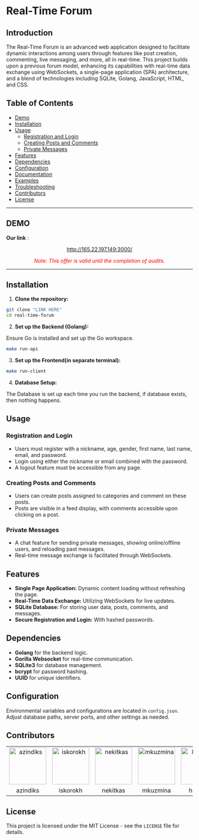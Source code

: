 

# Real-Time Forum

## Introduction

The Real-Time Forum is an advanced web application designed to facilitate dynamic interactions among users through features like post creation, commenting, live messaging, and more, all in real-time. This project builds upon a previous forum model, enhancing its capabilities with real-time data exchange using WebSockets, a single-page application (SPA) architecture, and a blend of technologies including SQLite, Golang, JavaScript, HTML, and CSS.

## Table of Contents
- [Demo](#demo)
- [Installation](#installation)
- [Usage](#usage)
  - [Registration and Login](#registration-and-login)
  - [Creating Posts and Comments](#creating-posts-and-comments)
  - [Private Messages](#private-messages)
- [Features](#features)
- [Dependencies](#dependencies)
- [Configuration](#configuration)
- [Documentation](#documentation)
- [Examples](#examples)
- [Troubleshooting](#troubleshooting)
- [Contributors](#contributors)
- [License](#license)

<hr>

## DEMO

**Our link** :
<center>

 http://165.22.197.149:3000/

<span style="color:red">*Note: This offer is valid until the completion of audits.*</span>

</center>

<hr>

## Installation

1. **Clone the repository:**

```bash
git clone "LINK HERE"
cd real-time-forum
```

2. **Set up the Backend (Golang):**

Ensure Go is installed and set up the Go workspace.

```bash
make run-api
```

3. **Set up the Frontend(in separate terminal):**

```bash
make run-client
```

4. **Database Setup:**

The Database is set up each time you run the backend, if database exists, then nothing happens.

## Usage

### Registration and Login

- Users must register with a nickname, age, gender, first name, last name, email, and password.
- Login using either the nickname or email combined with the password.
- A logout feature must be accessible from any page.

### Creating Posts and Comments

- Users can create posts assigned to categories and comment on these posts.
- Posts are visible in a feed display, with comments accessible upon clicking on a post.

### Private Messages

- A chat feature for sending private messages, showing online/offline users, and reloading past messages.
- Real-time message exchange is facilitated through WebSockets.

## Features

- **Single Page Application:** Dynamic content loading without refreshing the page.
- **Real-Time Data Exchange:** Utilizing WebSockets for live updates.
- **SQLite Database:** For storing user data, posts, comments, and messages.
- **Secure Registration and Login:** With hashed passwords.

## Dependencies

- **Golang** for the backend logic.
- **Gorilla Websocket** for real-time communication.
- **SQLite3** for database management.
- **bcrypt** for password hashing.
- **UUID** for unique identifiers.

## Configuration

Environmental variables and configurations are located in `config.json`. Adjust database paths, server ports, and other settings as needed.

## Contributors

<div align="center">
  <table>
    <tbody><tr>
      <td align="center"><a href="https://01.kood.tech/git/azindiks" rel="nofollow"><img src="https://01.kood.tech/git/avatars/3dc29a90b6669d5d43b4c1cb57f84ef6?size=870" alt="azindiks" width="100"></a></td>
      <td align="center"><a href="https://01.kood.tech/git/iskorokh" rel="nofollow"><img src="https://01.kood.tech/git/avatars/8eba7c3eae2bbd752aad7eca5408beb2?size=870" alt="iskorokh" width="100"></a></td>
      <td align="center"><a href="https://01.kood.tech/git/nekitkas" rel="nofollow"><img src="https://01.kood.tech/git/avatars/912995c935e2a5b0b26f10c00eaa9e36?size=870" alt="nekitkas" width="100"></a></td>
      <td align="center"><a href="https://01.kood.tech/git/mkuzmina" rel="nofollow"><img src="https://01.kood.tech/git/avatars/e93fda0671647220cf65070aa5afc03a?size=870" alt="mkuzmina" width="100"></a></td>
       <td align="center"><a href="https://01.kood.tech/git/hmahar" rel="nofollow"><img src="https://01.kood.tech/git/avatars/1a0705a2bf733df12b22a69273e2c7b3?size=870" alt="hmahar" width="100"></a></td>
    </tr>
    <tr>
      <td align="center">azindiks</td>
      <td align="center">iskorokh</td>
      <td align="center">nekitkas</td>
      <td align="center">mkuzmina</td>
      <td align="center">hmahar</td>
    </tr>
  </tbody></table>
</div>

## License

This project is licensed under the MIT License - see the `LICENSE` file for details.

